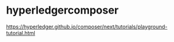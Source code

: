 # hyperledgercomposer

https://hyperledger.github.io/composer/next/tutorials/playground-tutorial.html

